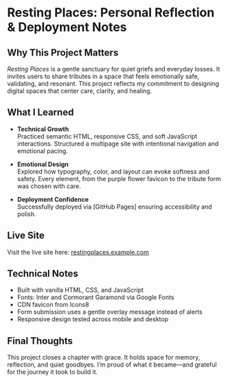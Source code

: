 # Resting Places: Personal Reflection & Deployment Notes

## Why This Project Matters

*Resting Places* is a gentle sanctuary for quiet griefs and everyday losses. It invites users to share tributes in a space that feels emotionally safe, validating, and resonant. This project reflects my commitment to designing digital spaces that center care, clarity, and healing.

## What I Learned

- **Technical Growth**  
  Practiced semantic HTML, responsive CSS, and soft JavaScript interactions. Structured a multipage site with intentional navigation and emotional pacing.

- **Emotional Design**  
  Explored how typography, color, and layout can evoke softness and safety. Every element, from the purple flower favicon to the tribute form was chosen with care.

- **Deployment Confidence**  
  Successfully deployed via [GitHub Pages] ensuring accessibility and polish.

## Live Site

Visit the live site here: [restingplaces.example.com](#)  


## Technical Notes

- Built with vanilla HTML, CSS, and JavaScript  
- Fonts: Inter and Cormorant Garamond via Google Fonts  
- CDN favicon from Icons8  
- Form submission uses a gentle overlay message instead of alerts  
- Responsive design tested across mobile and desktop

## Final Thoughts

This project closes a chapter with grace. It holds space for memory, reflection, and quiet goodbyes. I’m proud of what it became—and grateful for the journey it took to build it.
